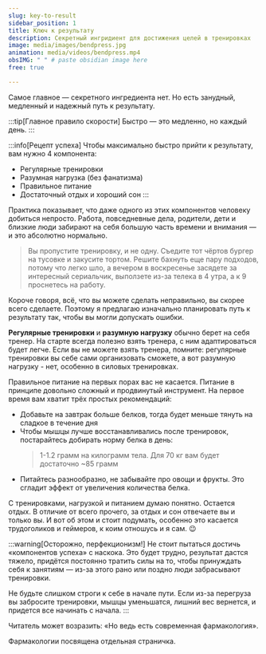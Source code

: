 ```yaml
---
slug: key-to-result
sidebar_position: 1 
title: Ключ к результату
description: Секретный ингридиент для достижения целей в тренировках
image: media/images/bendpress.jpg
animation: media/videos/bendpress.mp4
obsIMG: " " # paste obsidian image here
free: true

---
```


Самое главное — секретного ингредиента нет. Но есть занудный, медленный и надежный путь к результату.

:::tip[Главное правило скорости]
Быстро — это медленно, но каждый день.
:::

:::info[Рецепт успеха]
Чтобы максимально быстро прийти к результату, вам нужно 4 компонента:
- Регулярные тренировки
- Разумная нагрузка (без фанатизма)
- Правильное питание
- Достаточный отдых и хороший сон
:::

Практика показывает, что даже одного из этих компонентов человеку добиться непросто. Работа, повседневные дела, родители, дети и близкие люди забирают на себя большую часть времени и внимания — и это абсолютно нормально. 

> Вы пропустите тренировку, и не одну. Съедите тот чёртов бургер на тусовке и закусите тортом. Решите бахнуть еще пару подходов, потому что легко шло, а вечером в воскресенье засядете за интересный сериальчик, выползете из-за телека в 4 утра, а к 9 проснетесь на работу. 

Короче говоря, всё, что вы можете сделать неправильно, вы скорее всего сделаете. Поэтому я предлагаю изначально планировать путь к результату так, чтобы вы могли допускать ошибки.

**Регулярные тренировки** и **разумную нагрузку** обычно берет на себя тренер. На старте всегда полезно взять тренера, с ним адаптироваться будет легче. Если вы не можете взять тренера, помните: регулярные тренировки вы себе сами организовать сможете, а вот разумную нагрузку - нет, особенно в силовых тренировках.  

Правильное питание на первых порах вас не касается. Питание в принципе довольно сложный и продвинутый инструмент. На первое время вам хватит трёх простых рекомендаций:
- Добавьте на завтрак больше белков, тогда будет меньше тянуть на сладкое в течение дня
- Чтобы мышцы лучше восстанавливались после тренировок, постарайтесь добирать норму белка в день: 
  > 1-1.2 грамм на килограмм тела. Для 70 кг вам будет достаточно ~85 грамм
- Питайтесь разнообразно, не забывайте про овощи и фрукты. Это сгладит эффект от увеличения количества белка.

С тренировками, нагрузкой и питанием думаю понятно. Остается отдых. В отличие от всего прочего, за отдых и сон отвечаете вы и только вы. И вот об этом и стоит подумать, особенно это касается трудоголиков и геймеров, к коим отношусь и я сам. 😉 

:::warning[Осторожно, перфекционизм!]
Не стоит пытаться достичь «компонентов успеха» с наскока. Это будет трудно, результат дастся тяжело, придётся постоянно тратить силы на то, чтобы принуждать себя к занятиям — из-за этого рано или поздно люди забрасывают тренировки. 
  
Не будьте слишком строги к себе в начале пути. Если из-за перегруза вы забросите тренировки, мышцы уменьшатся, лишний вес вернется, и придется все начинать с начала.
:::

Читатель может возразить: «Но ведь есть современная фармакология». 

Фармакологии посвящена отдельная страничка.